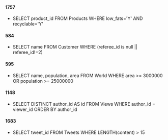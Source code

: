 #### 1757
- SELECT product_id FROM Products WHERE low_fats='Y' AND recyclable='Y'

#### 584
- SELECT name FROM Customer WHERE (referee_id is null || referee_id!=2)

#### 595
-  SELECT name, population, area FROM World WHERE area >= 3000000 OR population >= 25000000

#### 1148
-  SELECT DISTINCT author_id AS id FROM Views WHERE author_id = viewer_id ORDER BY author_id

#### 1683
-  SELECT tweet_id FROM Tweets WHERE LENGTH(content) > 15
